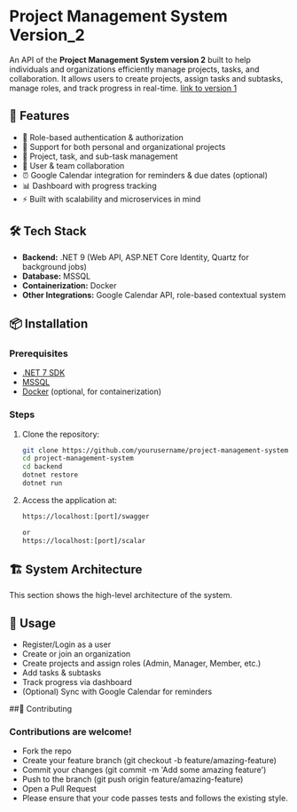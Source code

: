 # Project Management System Version_2
An API of the **Project Management System version 2** built to help individuals and organizations efficiently manage projects, tasks, and collaboration. It allows users to create projects, assign tasks and subtasks, manage roles, and track progress in real-time.  [link to version 1](https://github.com/arowoloisaac/Project-Management)


## 🚀 Features  

- 🔑 Role-based authentication & authorization  
- 🏢 Support for both personal and organizational projects  
- 📂 Project, task, and sub-task management  
- 👥 User & team collaboration  
- ⏰ Google Calendar integration for reminders & due dates (optional)  
- 📊 Dashboard with progress tracking  
- ⚡ Built with scalability and microservices in mind  


## 🛠️ Tech Stack  

- **Backend:** .NET 9 (Web API, ASP.NET Core Identity, Quartz for background jobs)  
- **Database:** MSSQL  
- **Containerization:** Docker  
- **Other Integrations:** Google Calendar API, role-based contextual system  


## 📦 Installation  

### Prerequisites  
- [.NET 7 SDK](https://dotnet.microsoft.com/en-us/download/dotnet/7.0)
- [MSSQL](https://www.microsoft.com/en-us/sql-server)  
- [Docker](https://www.docker.com/) (optional, for containerization)  

### Steps  

1. Clone the repository:  
   ```bash
   git clone https://github.com/yourusername/project-management-system-version_2.git
   cd project-management-system
   cd backend
   dotnet restore
   dotnet run
   ```

2. Access the application at:
   ```bash
   https://localhost:[port]/swagger

   or
   https://localhost:[port]/scalar
   ```

   
## 🏗️ System Architecture

This section shows the high-level architecture of the system.


## 📖 Usage

- Register/Login as a user
- Create or join an organization
- Create projects and assign roles (Admin, Manager, Member, etc.)
- Add tasks & subtasks
- Track progress via dashboard
- (Optional) Sync with Google Calendar for reminders


##🤝 Contributing

### Contributions are welcome!
- Fork the repo
- Create your feature branch (git checkout -b feature/amazing-feature)
- Commit your changes (git commit -m 'Add some amazing feature')
- Push to the branch (git push origin feature/amazing-feature)
- Open a Pull Request
- Please ensure that your code passes tests and follows the existing style.
